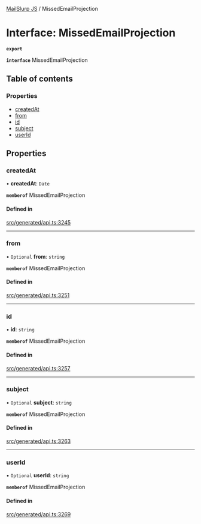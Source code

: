 [MailSlurp JS](../README.md) / MissedEmailProjection

# Interface: MissedEmailProjection

**`export`**

**`interface`** MissedEmailProjection

## Table of contents

### Properties

- [createdAt](MissedEmailProjection.md#createdat)
- [from](MissedEmailProjection.md#from)
- [id](MissedEmailProjection.md#id)
- [subject](MissedEmailProjection.md#subject)
- [userId](MissedEmailProjection.md#userid)

## Properties

### createdAt

• **createdAt**: `Date`

**`memberof`** MissedEmailProjection

#### Defined in

[src/generated/api.ts:3245](https://github.com/mailslurp/mailslurp-client/blob/5523864/src/generated/api.ts#L3245)

___

### from

• `Optional` **from**: `string`

**`memberof`** MissedEmailProjection

#### Defined in

[src/generated/api.ts:3251](https://github.com/mailslurp/mailslurp-client/blob/5523864/src/generated/api.ts#L3251)

___

### id

• **id**: `string`

**`memberof`** MissedEmailProjection

#### Defined in

[src/generated/api.ts:3257](https://github.com/mailslurp/mailslurp-client/blob/5523864/src/generated/api.ts#L3257)

___

### subject

• `Optional` **subject**: `string`

**`memberof`** MissedEmailProjection

#### Defined in

[src/generated/api.ts:3263](https://github.com/mailslurp/mailslurp-client/blob/5523864/src/generated/api.ts#L3263)

___

### userId

• `Optional` **userId**: `string`

**`memberof`** MissedEmailProjection

#### Defined in

[src/generated/api.ts:3269](https://github.com/mailslurp/mailslurp-client/blob/5523864/src/generated/api.ts#L3269)
